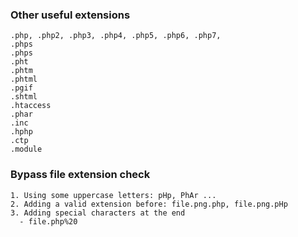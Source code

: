 ### Other useful extensions
```
.php, .php2, .php3, .php4, .php5, .php6, .php7, 
.phps
.phps
.pht
.phtm
.phtml
.pgif
.shtml
.htaccess
.phar
.inc
.hphp
.ctp
.module
```

### Bypass file extension check
```
1. Using some uppercase letters: pHp, PhAr ...
2. Adding a valid extension before: file.png.php, file.png.pHp
3. Adding special characters at the end
  - file.php%20
